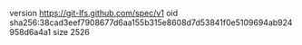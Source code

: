 version https://git-lfs.github.com/spec/v1
oid sha256:38cad3eef7908677d6aa155b315e8608d7d53841f0e5109694ab924958d6a4a1
size 2526

